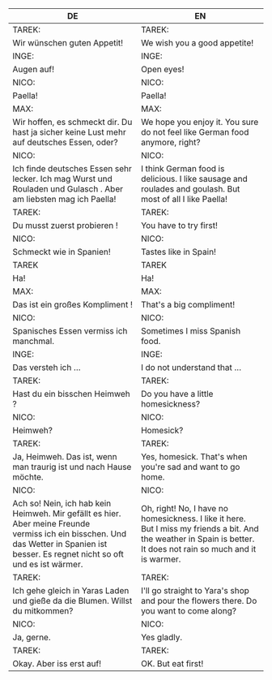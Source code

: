 |DE|EN|
|---|---|
|TAREK:|TAREK:|
|Wir wünschen guten Appetit!|We wish you a good appetite!|
|INGE:|INGE:|
|Augen auf!|Open eyes!|
|NICO:|NICO:|
|Paella!|Paella!|
|MAX:|MAX:|
|Wir hoffen, es schmeckt dir. Du hast ja sicher keine Lust mehr auf deutsches Essen, oder?|We hope you enjoy it. You sure do not feel like German food anymore, right?|
|NICO:|NICO:|
|Ich finde deutsches Essen sehr lecker. Ich mag Wurst und Rouladen und Gulasch . Aber am liebsten mag ich Paella!|I think German food is delicious. I like sausage and roulades and goulash. But most of all I like Paella!|
|TAREK:|TAREK:|
|Du musst zuerst probieren !|You have to try first!|
|NICO:|NICO:|
|Schmeckt wie in Spanien!|Tastes like in Spain!|
|TAREK|TAREK|
|Ha!|Ha!|
|MAX:|MAX:|
|Das ist ein großes Kompliment !|That's a big compliment!|
|NICO:|NICO:|
|Spanisches Essen vermiss ich manchmal.|Sometimes I miss Spanish food.|
|INGE:|INGE:|
|Das versteh ich …|I do not understand that …|
|TAREK:|TAREK:|
|Hast du ein bisschen Heimweh ?|Do you have a little homesickness?|
|NICO:|NICO:|
|Heimweh?|Homesick?|
|TAREK:|TAREK:|
|Ja, Heimweh. Das ist, wenn man traurig ist und nach Hause möchte.|Yes, homesick. That's when you're sad and want to go home.|
|NICO:|NICO:|
|Ach so! Nein, ich hab kein Heimweh. Mir gefällt es hier. Aber meine Freunde vermiss ich ein bisschen. Und das Wetter in Spanien ist besser. Es regnet nicht so oft und es ist wärmer.|Oh, right! No, I have no homesickness. I like it here. But I miss my friends a bit. And the weather in Spain is better. It does not rain so much and it is warmer.|
|TAREK:|TAREK:|
|Ich gehe gleich in Yaras Laden und gieße da die Blumen. Willst du mitkommen?|I'll go straight to Yara's shop and pour the flowers there. Do you want to come along?|
|NICO:|NICO:|
|Ja, gerne.|Yes gladly.|
|TAREK:|TAREK:|
|Okay. Aber iss erst auf!|OK. But eat first!|
